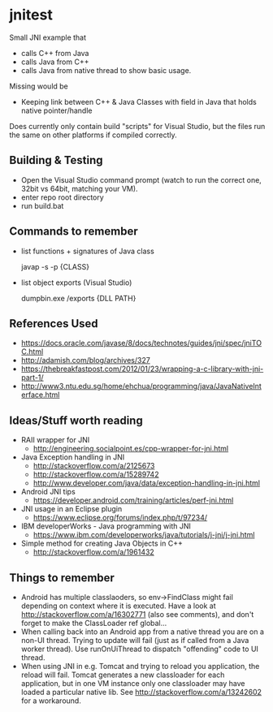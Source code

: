 # jnitest

Small JNI example that
 - calls C++ from Java
 - calls Java from C++
 - calls Java from native thread
to show basic usage.

Missing would be
 - Keeping link between C++ & Java Classes with field in Java
   that holds native pointer/handle

Does currently only contain build "scripts" for Visual Studio, but the files
run the same on other platforms if compiled correctly.

## Building & Testing
 - Open the Visual Studio command prompt (watch to run the correct one, 32bit vs 64bit,
   matching your VM).
 - enter repo root directory
 - run build.bat

## Commands to remember
 - list functions + signatures of Java class
 
    javap -s -p {CLASS}

 - list object exports (Visual Studio)
   
    dumpbin.exe /exports {DLL PATH}

## References Used
 - https://docs.oracle.com/javase/8/docs/technotes/guides/jni/spec/jniTOC.html
 - http://adamish.com/blog/archives/327
 - https://thebreakfastpost.com/2012/01/23/wrapping-a-c-library-with-jni-part-1/
 - http://www3.ntu.edu.sg/home/ehchua/programming/java/JavaNativeInterface.html

## Ideas/Stuff worth reading
 - RAII wrapper for JNI
   - http://engineering.socialpoint.es/cpp-wrapper-for-jni.html
 - Java Exception handling in JNI
   - http://stackoverflow.com/a/2125673
   - http://stackoverflow.com/a/15289742
   - http://www.developer.com/java/data/exception-handling-in-jni.html
 - Android JNI tips
   - https://developer.android.com/training/articles/perf-jni.html
 - JNI usage in an Eclipse plugin
   - https://www.eclipse.org/forums/index.php/t/97234/
 - IBM developerWorks - Java programming with JNI
   - https://www.ibm.com/developerworks/java/tutorials/j-jni/j-jni.html
 - Simple method for creating Java Objects in C++
   - http://stackoverflow.com/a/1961432

## Things to remember
 - Android has multiple classlaoders, so env->FindClass might fail depending
   on context where it is executed. Have a look at http://stackoverflow.com/a/16302771
   (also see comments), and don't forget to make the ClassLoader ref global...
 - When calling back into an Android app from a native thread you are on a non-UI
   thread. Trying to update will fail (just as if called from a Java worker thread).
   Use runOnUiThread to dispatch "offending" code to UI thread.
 - When using JNI in e.g. Tomcat and trying to reload you application, the reload
   will fail. Tomcat generates a new classloader for each application, but in one
   VM instance only one classloader may have loaded a particular native lib.
   See http://stackoverflow.com/a/13242602 for a workaround.